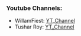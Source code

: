 ### Youtube Channels: 
  - WillamFiest: [YT_Channel](https://www.youtube.com/@WilliamFiset-videos)
  - Tushar Roy: [YT_Channel](https://www.youtube.com/@tusharroy2525)
